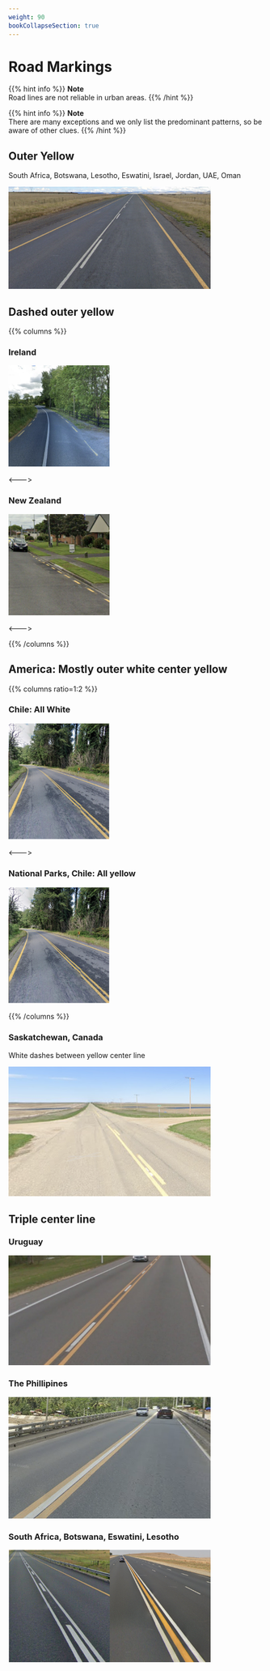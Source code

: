 ```yaml
---
weight: 90
bookCollapseSection: true
---
```


# Road Markings

{{% hint info %}}
**Note**  
Road lines are not reliable in urban areas.
{{% /hint %}}

{{% hint info %}}
**Note**  
There are many exceptions and we only list the predominant patterns, so be aware of other clues.
{{% /hint %}}

## Outer Yellow

South Africa, Botswana, Lesotho, Eswatini, Israel, Jordan, UAE, Oman

<img src="line-za.png" style="max-width: 400px;" />

## Dashed outer yellow

{{% columns %}}

### Ireland

<img src="line-ie.png" style="max-width: 200px">

<--->

### New Zealand

<img src="line-nz.png" style="max-width: 200px">

<--->

{{% /columns %}}

## America: Mostly outer white center yellow

{{% columns ratio=1:2 %}}

### Chile: All White

<img src="line-yellow-cl.png" style="max-width: 200px" />

<--->

### National Parks, Chile: All yellow

<img src="line-yellow-cl.png" style="max-width: 200px" />

{{% /columns %}}

### Saskatchewan, Canada

White dashes between yellow center line

<img src="line-sask.png" style="max-width: 400px" />

## Triple center line

### Uruguay

<img src="line-uy.png" style="max-width: 400px;" />

### The Phillipines

<img src="line-ph.png" style="max-width: 400px;" />

### South Africa, Botswana, Eswatini, Lesotho

<img src="line-triple-za.png" style="max-width: 400px;" />
